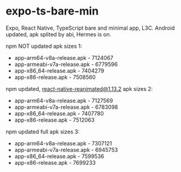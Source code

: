 # expo-ts-bare-min

Expo, React Native, TypeScript bare and minimal app, L3C.
Android updated, apk splited by abi, Hermes is on.

npm NOT updated
apk sizes 1:

- app-arm64-v8a-release.apk   - 7124067
- app-armeabi-v7a-release.apk - 6779596
- app-x86_64-release.apk      - 7404279
- app-x86-release.apk         - 7508560

npm updated, react-native-reanimated@1.13.2
apk sizes 2:

- app-arm64-v8a-release.apk   - 7127569
- app-armeabi-v7a-release.apk - 6783098
- app-x86_64-release.apk      - 7407780
- app-x86-release.apk         - 7512063

npm updated full
apk sizes 3:

- app-arm64-v8a-release.apk   - 7307121
- app-armeabi-v7a-release.apk - 6945753
- app-x86_64-release.apk      - 7599536
- app-x86-release.apk         - 7699233
